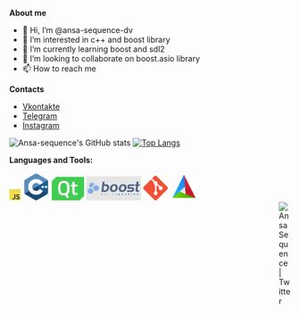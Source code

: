 
**About me**
- 👋 Hi, I’m @ansa-sequence-dv
- 👀 I’m interested in c++ and boost library
- 🌱 I’m currently learning boost and sdl2
- 💞️ I’m looking to collaborate on boost.asio library
- 📫 How to reach me 


**Contacts**
- [Vkontakte](https://vk.com/ansa.sequence)
- [Telegram](https://t.me/NoHaxEx)
- [Instagram](https://www.instagram.com/sahil_is_baku/)

![Ansa-sequence's GitHub stats](https://github-readme-stats.vercel.app/api?username=ansa-sequence&show_icons=true&theme=dracula&count_private=true)
[![Top Langs](https://github-readme-stats.vercel.app/api/top-langs/?username=ansa-sequence&layout=compact&theme=dracula&hide_border=true)](https://github.com/anuraghazra/github-readme-stats)

**Languages and Tools:**  
<div class="tools_and_languages">
  <code><img height="20" src="https://raw.githubusercontent.com/github/explore/80688e429a7d4ef2fca1e82350fe8e3517d3494d/topics/javascript/javascript.png"></code>
  <img src="./.vs/C++_logo.png" alt="C++" width="48px"/>
  <img src="./.vs/Qt_logo.png" alt="Qt framework" width="58px"/>
  <img src="./.vs/Boost_logo.png" alt="Boost C++ libraries" width="98px"/>
  <img src="./.vs/Git_logo.png" alt="Git" width="44px"/>
  <img src="./.vs/CMake_logo.png" alt="CMake" width="50px"/>
</div>

<a href="https://twitter.com/KulievSakhil">
  <img align="right" alt="Ansa Sequence | Twitter" width="21px" src="https://raw.githubusercontent.com/anuraghazra/anuraghazra/master/assets/twitter.svg" />
</a>

